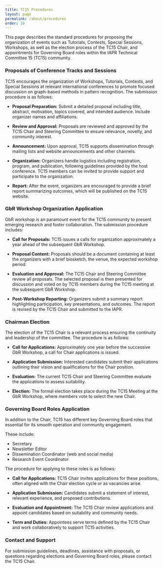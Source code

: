 ```yaml
---
title: TC15 Procedures
layout: page
permalink: /about/procedures
order: 10
---
```


This page describes the standard procedures for proposing the organization of events such as Tutorials, Contests, Special Sessions, Workshops, as well as the election process of the TC15 Chair, and appointments for Governing Board roles within the IAPR Technical Committee 15 (TC15) community.


### Proposals of Conference Tracks and Sessions

TC15 encourages the organization of Workshops, Tutorials, Contests, and Special Sessions at relevant international conferences to promote focused discussion on graph-based methods in pattern recognition. The submission procedure is as follows:

- **Proposal Preparation:** Submit a detailed proposal including title, abstract, motivation, topics covered, and intended audience. Include organizer names and affiliations.

- **Review and Approval:** Proposals are reviewed and approved by the TC15 Chair and Steering Committee to ensure relevance, novelty, and community interest.

- **Announcement:** Upon approval, TC15 supports dissemination through mailing lists and website announcements and other channels.

- **Organization:** Organizers handle logistics including registration, program, and publication, following guidelines provided by the host conference. TC15 members can be invited to provide support and participate to the organization.  

- **Report:** After the event, organizers are encouraged to provide a brief report summarizing outcomes, which will be published on the TC15 website.


### GbR Workshop Organization Application

GbR workshop is an paramount event for the TC15 community to present emerging research and foster collaboration. 
The submission procedure includes:

- **Call for Proposals:** TC15 issues a calls for organization approximately a year ahead of the subsequent GbR Workshop.

- **Proposal Content:** Proposals should be a document containing at least the organizers with a brief biosketch, the venue, the expected workshop period.

- **Evaluation and Approval:** The TC15 Chair and Steering Committee review all proposals. The selected proposal is then presented for discussion and voted on by TC15 members during the TC15 meeting at the subsequent GbR Workshop.

- **Post-Workshop Reporting:** Organizers submit a summary report highlighting participation, key presentations, and outcomes. The report is revised by the TC15 Chair and submitted to the IAPR.

### Chairman Election

The election of the TC15 Chair is a relevant process ensuring the continuity and leadership of the committee. The procedure is as follows:

- **Call for Applications:** Approximately one year before the successive GbR Workshop, a call for Chair applications is issued.

- **Application Submission:** Interested candidates submit their applications outlining their vision and qualifications for the Chair position.

- **Evaluation:** The current TC15 Chair and Steering Committee evaluate the applications to assess suitability.

- **Election:** The formal election takes place during the TC15 Meeting at the GbR Workshop, where members vote to select the new Chair.

### Governing Board Roles Application

In addition to the Chair, TC15 has different key Governing Board roles that essential for its smooth operation and community engagement. 

These include:

- Secretary  
- Newsletter Editor    
- Dissemination Coordinator (web and social media)
- Research Event Coordinator

The procedure for applying to these roles is as follows:

- **Call for Applications:** TC15 Chair invites applications for these positions, often aligned with the Chair election cycle or as vacancies arise.

- **Application Submission:** Candidates submit a statement of interest, relevant experience, and proposed contributions.

- **Evaluation and Appointment:** The TC15 Chair review applications and appoint candidates based on suitability and community needs.

- **Term and Duties:** Appointees serve terms defined by the TC15 Chair and work collaboratively to support TC15 activities.

### Contact and Support

For submission guidelines, deadlines, assistance with proposals, or questions regarding elections and Governing Board roles, please contact the TC15 Chair.
